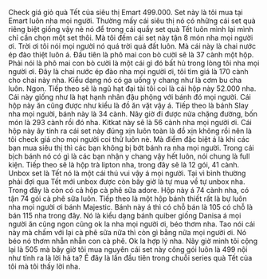 Check giá giỏ quà Tết của siêu thị Emart 499.000. Set này là tôi mua tại Emart luôn nha mọi người. Thường mấy cái siêu thị nó có những cái set quà riêng biệt giống vậy nè nó để trong cái quầy set quà Tết luôn mình lại mình chỉ cần chọn một set thôi. Mà tôi đếm cái set này tận 8 món nha mọi người ơi. Trời ơi tôi nói mọi người nó quá trời quá đất luôn. Mà cái này là chai nước ép đào thiệt luôn á. Đầu tiên là phô mai con bò cười sẽ là 37 cành một hộp. Phải nói là phô mai con bò cười là một cái gì đó bất hủ trong lòng tôi nha mọi người ơi. Đây là chai nước ép đào nha mọi người ơi, tôi tìm giá là 170 cành cho chai này nha. Kiểu dạng nó có ga uống y chang như là cơm bu cha luôn. Ngon. Tiếp theo sẽ là ngũ hạt đại tài tôi coi là cái hộp này 52.000 nha. Cái này giống như là hạt hạnh nhân đậu phộng với bánh đó mọi người. Cái hộp này ăn cũng được như kiểu là đồ ăn vặt vậy á. Tiếp theo là bánh Slay nha mọi người, bánh này là 34 cành. Nãy giờ đi được nửa chặng đường, bốn món là 293 cành rồi đó nha. Kitkat này sẽ là 56 cành nha mọi người ơi. Cái hộp này ây tính ra cái set này đúng xịn luôn toàn là đồ xịn không rồi nên là tôi check giá cho mọi người coi thử luôn nè. Mà điểm đặc biệt á là khi các bạn mua siêu thị thì các bạn không bị bớt bánh ra nha mọi người. Trong cái bịch bánh nó có gì là các bạn nhận y chang vậy hết luôn, nói chung là full kiện. Tiếp theo sẽ là hộp trà lipton nha, trong đây sẽ là 12 gói, 41 cành. Unbox set là Tết nó là một cái thú vui vậy á mọi người. Tại vì bình thường phải đợi qua Tết mới unbox được còn bây giờ là tự mua về tự unbox nha. Trong đây là còn có cả hộp cà phê sữa adore. Hộp này á 74 cành nha, có tận 74 gói cà phê sữa luôn. Tiếp theo là một hộp bánh thiết rất là bự luôn nha mọi người ơi bánh Majestic. Bánh này á thì có chỗ bán là 105 có chỗ là bán 115 nha trong đây. Nó là kiểu dạng bánh quiber giống Danisa á mọi người ăn cũng ngon cũng ok la nha mọi người ơi, béo thơm nha. Tao nói cái này mà chấm với lại cà phê sữa nữa thì còn gì bằng nữa mọi người ơi. Nó béo nó thơm nhẫn nhẫn con cà phê. Ok la hợp lý nha. Nãy giờ mình tôi cộng lại là 505 mà bây giờ tôi mua nguyên cái set này công gói luôn là 499 nội như tính ra là lời hả ta? Ê đây là lần đầu tiên trong chuỗi series quà Tết của tôi mà tôi thấy lời nha.